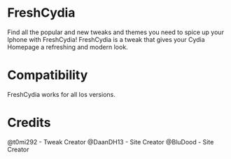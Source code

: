 # FreshCydia

Find all the popular and new tweaks and themes you need to spice up your Iphone with FreshCydia! FreshCydia is a tweak that gives your Cydia Homepage a refreshing and modern look.

# Compatibility 

FreshCydia works for all Ios versions. 


# Credits 

@t0mi292 - Tweak Creator
@DaanDH13 - Site Creator
@BluDood - Site Creator


